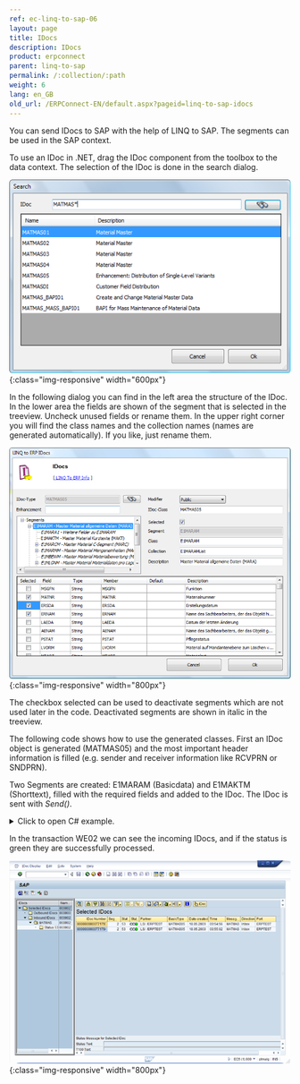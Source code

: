 ```yaml
---
ref: ec-linq-to-sap-06
layout: page
title: IDocs
description: IDocs
product: erpconnect
parent: linq-to-sap
permalink: /:collection/:path
weight: 6
lang: en_GB
old_url: /ERPConnect-EN/default.aspx?pageid=linq-to-sap-idocs
---
```


You can send IDocs to SAP with the help of LINQ to SAP. The segments can be used in the SAP context.

To use an IDoc in .NET, drag the IDoc component from the toolbox to the data context. The selection of the IDoc is done in the search dialog.

![LINQToERP-IDocs_001](/img/content/LINQToERP-IDocs_001.png){:class="img-responsive" width="600px"}

In the following dialog you can find in the left area the structure of the IDoc. In the lower area the fields are shown of the segment that is selected in the treeview. Uncheck unused fields or rename them. In the upper right corner you will find the class names and the collection names (names are generated automatically). If you like, just rename them.

![LINQToERP-IDocs_002](/img/content/LINQToERP-IDocs_002.png){:class="img-responsive" width="800px"}

The checkbox selected can be used to deactivate segments which are not used later in the code. Deactivated segments are shown in italic in the treeview.

The following code shows how to use the generated classes. First an IDoc object is generated (MATMAS05) and the most important header information is filled (e.g. sender and receiver information like RCVPRN or SNDPRN).

Two Segments are created: E1MARAM (Basicdata) and E1MAKTM (Shorttext), filled with the required fields and added to the IDoc. The IDoc is sent with *Send()*.

<details>
<summary>Click to open C# example.</summary>
{% highlight csharp %}
static void Main(string[] args) 
{ 
   try 
   { 
      SAPContext sc = new SAPContext("User", "password"); 
      sc.Connection.Open(); 
  
      SAPContext.MATMAS05 MATMAS5 = new SAPContext.MATMAS05(sc.Connection); 
      SAPContext.E1MARAM E1MARAM = new SAPContext.E1MARAM(); 
      SAPContext.E1MAKTM E1MAKTM = new SAPContext.E1MAKTM(); 
  
      MATMAS5.RCVPRN = "T90CLNT090"; 
      MATMAS5.RCVPRT = "LS"; 
      MATMAS5.SNDPOR = "ERPTEST"; 
      MATMAS5.SNDPRN = "ERPTEST"; 
      MATMAS5.SNDPRT = "LS"; 
      MATMAS5.MESTYP = "MATMAS"; 
  
      E1MARAM.MATNR = "100-890"; 
      E1MARAM.MEINS = "KG"; 
      E1MARAM.MATKL = "001"; 
      E1MARAM.GEWEI = "KG"; 
      E1MARAM.MTART = "ROH"; 
  
      E1MAKTM.MAKTX = "TestMat"; 
  
      MATMAS5.E1MARAMList.Add(E1MARAM); 
      E1MARAM.E1MAKTMList.Add(E1MAKTM); 
      MATMAS5.Send(); 
  
      Console.WriteLine("IDoc sent successfully"); Console.ReadLine(); 
      } 
      catch (Exception e1) 
      { 
         Console.WriteLine(e1.Message); Console.ReadLine(); 
      } 
}
{% endhighlight %}
</details>


In the transaction WE02 we can see the incoming IDocs, and if the status is green they are successfully processed.

![LINQToERP-IDocs_003](/img/content/LINQToERP-IDocs_003.png){:class="img-responsive" width="800px"}